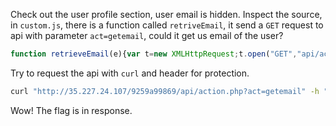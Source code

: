 
Check out the user profile section, user email is hidden. Inspect the source, in ``custom.js``, there is a function called ``retriveEmail``, it send a ``GET`` request to api with parameter ``act=getemail``, could it get us email of the user?

```js
function retrieveEmail(e){var t=new XMLHttpRequest;t.open("GET","api/action.php?act=getemail",!0),t.setRequestHeader("X-SAFEPROTECTION","enNlYW5vb2Zjb3Vyc2U="),t.onreadystatechange=function(){this.readyState===XMLHttpRequest.DONE&&this.status},t.send()}
```

Try to request the api with ``curl`` and header for protection.

```bash
curl "http://35.227.24.107/9259a99869/api/action.php?act=getemail" -h "X-SAFEPROTECTION:enNlYW5vb2Zjb3Vyc2U="
```

Wow! The flag is in response.
